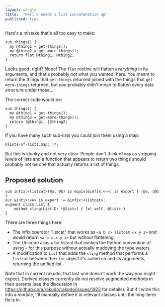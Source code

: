 ```yaml
---
layout: single
title:  "Perl 6 needs a list concatenation op"
published: true
---
```


Here's a mistake that's all too easy to make:

    sub things() {
      my @thing1 = get-things();
      my @thing2 = get-more-things();
      return flat @thing1, @thing2;
    }

Looks good, right? Nope! The `flat` routine will flatten _everything_ in
its arguments, and that's probably not what you wanted, here. You meant to
return the things that `get-things` returned joined with the things that
`get-more-things` returned, but you probably didn't mean to flatten
every data structure under those...

The correct code would be:

    sub things() {
      my @thing1 = get-things();
      my @thing2 = get-more-things();
      return |@thing1, |@thing2;
    }

If you have many such sub-lists you could join them using a map:

    @lists-of-lists.map: |*;

But this is klunky and not very clear. People don't think of `map`
as stripping levels of lists and a function that appears to return
two things should probably not be one that actually returns a
list of things.

## Proposed solution

    sub infix:<listcat>(@a, @b) is equiv(&infix:<~>) is export { |@a, |@b }
    our &infix:<⊕> is export := &infix:<listcat>;
    augment class List {
        method sling(List:D: *@lists) { [⊕] self, @lists }
    }

There are three things here:

* The infix operator "listcat" that works as `<a b c> listcat <x y z>` and
  would return `<a b c x y z>` but without flattening.
* The Unicode alias `⊕` for listcat that evokes the Python convention of using
  `+` for this purpose without actually muddying the type waters.
* A modification to `List` that adds the `sling` method that performs
  a `listcat` between the `List` object it's called on and its
  arguments, returning the unified list.

Note that in current rakudo, that last one doesn't work the way you might
expect. Derived classes currently do not resolve augmented methods in
their parents (see the discussion in https://github.com/rakudo/rakudo/issues/1923
for details). But if I write this into a module, I'll manually define it
in relevant classes until the long-term fix is in.
